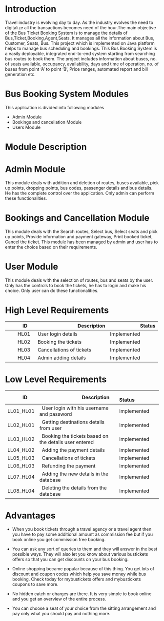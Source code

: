 # Introduction

Travel industry is evolving day to day. As the industry evolves the need to digitalize all the transactions becomes need of the hour.The main objective of the Bus Ticket Booking System is to manage the details of Bus,Ticket,Booking,Agent,Seats. It manages all the information about Bus, Customer, Seats, Bus. This project which is implemented on Java platform helps to manage bus scheduling and bookings. This Bus Booking System is a easily deployable, integrated end-to-end system starting from searching bus routes to book them. The project includes information about buses, no. of seats available, occupancy, availability, days and time of operation, no. of buses from point ‘A’ to point ‘B’, Price ranges, automated report and bill generation etc.

# Bus Booking System Modules

This application is divided into following modules

* Admin Module
* Bookings and cancellation Module
* Users Module

# Module Description

  # Admin Module

   This module deals with addition and deletion of routes, buses available, pick up points, dropping points, bus codes, passenger details and bus details. He has the complete      control over the application. Only admin can perform these functionalities.

# Bookings and Cancellation Module

  This module deals with the Search routes, Select bus, Select seats and pick up points, Provide information and payment gateway, Print booked ticket, Cancel the ticket. This     module has been managed by admin and user has to enter the choice based on their requirements. 

# User Module 

  This module deals with the selection of routes, bus and seats by the user. Only has the controls to book the tickets, he has to login and make his choice. Only user can do       these functionalities. 

# High Level Requirements

|`      `ID|`                 `Description|`            `Status|
| :- | :- | :- |
|`    `HL01|` `User login details | Implemented |
|`    `HL02|` `Booking the tickets | Implemented |
|`    `HL03|` `Cancellations of tickets | Implemented |
|`    `HL04|` `Admin adding details | Implemented |

# Low Level Requirements

|`      `ID|`                 `Description|`            `Status|
| :- | :- | :- |
|LL01\_HL01|` `User login with his username and password| Implemented |
|LL02\_HL01|` `Getting destinations details from user| Implemented |
|LL03\_HL02|` `Booking the tickets based on the details user entered| Implemented |
|LL04\_HL02|` `Adding the payment details| Implemented |
|LL05\_HL03|` `Cancellations of tickets| Implemented |
|LL06\_HL03|` `Refunding the payment| Implemented |
|LL07\_HL04|` `Adding the new details in the database| Implemented |
|LL08\_HL04|` `Deleting the details from the database| Implemented |

# Advantages


* When you book tickets through a travel agency or a travel agent then you have to pay some additional amount as commission fee but if you book online you get commission free booking.

* You can ask any sort of queries to them and they will answer in the best possible ways. They will also let you know about various bustickets offers so that you can get discounts on your bus booking.

* Online shopping became popular because of this thing. You get lots of discount and coupon codes which help you save money while bus booking. Check today for mybustickets offers and mybustickets coupons to save more.

* No hidden catch or charges are there. It is very simple to book online and you get an overview of the entire process.

* You can choose a seat of your choice from the sitting arrangement and pay only what you should pay and nothing more. 









